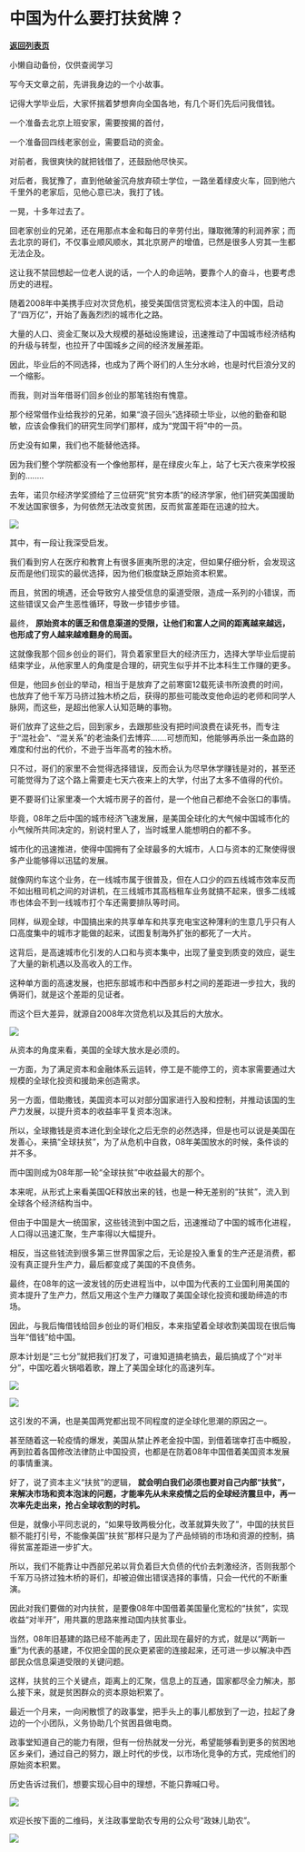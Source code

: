 # 中国为什么要打扶贫牌？

[**返回列表页**](/gzh/政事堂2019)

小懒自动备份，仅供查阅学习

写今天文章之前，先讲我身边的一个小故事。

  

记得大学毕业后，大家怀揣着梦想奔向全国各地，有几个哥们先后问我借钱。  

  

一个准备去北京上班安家，需要按揭的首付，

  

一个准备回四线老家创业，需要启动的资金。

  

对前者，我很爽快的就把钱借了，还鼓励他尽快买。

  

对后者，我犹豫了，直到他破釜沉舟放弃硕士学位，一路坐着绿皮火车，回到他六千里外的老家后，见他心意已决，我打了钱。

  

一晃，十多年过去了。

  

回老家创业的兄弟，还在用那点本金和每日的辛劳付出，赚取微薄的利润养家；而去北京的哥们，不仅事业顺风顺水，其北京房产的增值，已然是很多人穷其一生都无法企及。

  

这让我不禁回想起一位老人说的话，一个人的命运呐，要靠个人的奋斗，也要考虑历史的进程。

  

随着2008年中美携手应对次贷危机，接受美国信贷宽松资本注入的中国，启动了“四万亿”，开始了轰轰烈烈的城市化之路。

  

大量的人口、资金汇聚以及大规模的基础设施建设，迅速推动了中国城市经济结构的升级与转型，也拉开了中国城乡之间的经济发展差距。

  

因此，毕业后的不同选择，也成为了两个哥们的人生分水岭，也是时代巨浪分叉的一个缩影。

  

而我，则对当年借哥们回乡创业的那笔钱抱有愧意。

  

那个经常借作业给我抄的兄弟，如果“浪子回头”选择硕士毕业，以他的勤奋和聪敏，应该会像我们的研究生同学们那样，成为“党国干将”中的一员。

  

历史没有如果，我们也不能替他选择。

  

因为我们整个学院都没有一个像他那样，是在绿皮火车上，站了七天六夜来学校报到的........

  

去年，诺贝尔经济学奖颁给了三位研究“贫穷本质”的经济学家，他们研究美国援助不发达国家很多，为何依然无法改变贫困，反而贫富差距在迅速的拉大。

  

![](https://mmbiz.qpic.cn/mmbiz_jpg/rxhS23yu8cMuGUftWk7BOkzvbaZmMvic9OSO7Oxvtz8nMO4gHQiayVCShyEs89NK7vYlUg9rMH5uRJrsic9vianMng/640?wx_fmt=jpeg)

  

其中，有一段让我深受启发。

  

我们看到穷人在医疗和教育上有很多匪夷所思的决定，但如果仔细分析，会发现这反而是他们现实的最优选择，因为他们极度缺乏原始资本积累。  

  

而且，贫困的境遇，还会导致穷人接受信息的渠道受限，造成一系列的小错误，而这些错误又会产生恶性循环，导致一步错步步错。

  

最终， **原始资本的匮乏和信息渠道的受限，让他们和富人之间的距离越来越远，也形成了穷人越来越难翻身的局面。**

  

这就像我那个回乡创业的哥们，背负着家里巨大的经济压力，选择大学毕业后提前结束学业，从他家里人的角度是合理的，研究生似乎并不比本科生工作赚的更多。

  

但是，他回乡创业的举动，相当于是放弃了之前寒窗12载死读书所浪费的时间，也放弃了他千军万马挤过独木桥之后，获得的那些可能改变他命运的老师和同学人脉网，而这些，是超出他家人认知范畴的事物。  

  

哥们放弃了这些之后，回到家乡，去跟那些没有把时间浪费在读死书，而专注于“混社会”、“混关系”的老油条们去博弈.......可想而知，他能够再杀出一条血路的难度和付出的代价，不逊于当年高考的独木桥。

  

只不过，哥们的家里不会觉得选择错误，反而会认为尽早休学赚钱是对的，甚至还可能觉得为了这个路上需要走七天六夜来上的大学，付出了太多不值得的代价。

  

更不要哥们让家里凑一个大城市房子的首付，是一个他自己都绝不会张口的事情。

  

毕竟，08年之后中国的城市经济飞速发展，是美国全球化的大气候中国城市化的小气候所共同决定的，别说村里人了，当时城里人能想明白的都不多。

  

城市化的迅速推进，使得中国拥有了全球最多的大城市，人口与资本的汇聚使得很多产业能够得以迅猛的发展。

  

就像网约车这个业务，在一线城市属于很普及，但在人口少的四五线城市效率反而不如出租司机之间的对讲机，在三线城市其高档租车业务就搞不起来，很多二线城市也体会不到一线城市打个车还需要排队等时间。

  

同样，纵观全球，中国搞出来的共享单车和共享充电宝这种薄利的生意几乎只有人口高度集中的城市才能做的起来，试图复制海外扩张的都死了一大片。

  

这背后，是高速城市化引发的人口和与资本集中，出现了量变到质变的效应，诞生了大量的新机遇以及高收入的工作。

  

这种单方面的高速发展，也把东部城市和中西部乡村之间的差距进一步拉大，我的俩哥们，就是这个差距的见证者。

  

而这个巨大差异，就源自2008年次贷危机以及其后的大放水。

  

![](https://mmbiz.qpic.cn/mmbiz_jpg/rxhS23yu8cMuGUftWk7BOkzvbaZmMvic97cmvqFvCPuFiag4DDz6Uwgl6kRduPibl3NIZcRKrjd6EhspRTPTqq8fA/640?wx_fmt=jpeg)

  

从资本的角度来看，美国的全球大放水是必须的。  

  

一方面，为了满足资本和金融体系云运转，停工是不能停工的，资本家需要通过大规模的全球化投资和援助来创造需求。  

  

另一方面，借助撒钱，美国资本可以对部分国家进行入股和控制，并推动该国的生产力发展，以提升资本的收益率平复资本泡沫。

  

所以，全球撒钱是资本进化到全球化之后无奈的必然选择，但是也可以说是美国在发善心，来搞“全球扶贫”，为了从危机中自救，08年美国放水的时候，条件谈的并不多。

  

而中国则成为08年那一轮“全球扶贫”中收益最大的那个。  

  

本来呢，从形式上来看美国QE释放出来的钱，也是一种无差别的“扶贫”，流入到全球各个经济结构当中。  

  

但由于中国是大一统国家，这些钱流到中国之后，迅速推动了中国的城市化进程，人口得以迅速汇聚，生产率得以大幅提升。  

  

相反，当这些钱流到很多第三世界国家之后，无论是投入重复的生产还是消费，都没有真正提升生产力，最后都变成了美国的不良债务。  

  

最终，在08年的这一波发钱的历史进程当中，以中国为代表的工业国利用美国的资本提升了生产力，然后又用这个生产力赚取了美国全球化投资和援助缔造的市场。

  

因此，与我后悔借钱给回乡创业的哥们相反，本来指望着全球收割美国现在很后悔当年“借钱”给中国。

  

原本计划是“三七分”就把我们打发了，可谁知道搞老搞去，最后搞成了个“对半分”，中国吃着火锅唱着歌，蹭上了美国全球化的高速列车。

  

![](https://mmbiz.qpic.cn/mmbiz_png/rxhS23yu8cMuGUftWk7BOkzvbaZmMvic9y4OttSfjk8ibAfuLjHojph5icIHMY8icvD3TN6Wju0cBsHxRbHKHz7n2Q/640?wx_fmt=png)

![](https://mmbiz.qpic.cn/mmbiz_png/rxhS23yu8cMuGUftWk7BOkzvbaZmMvic9qw3X9UmU8YOc6icmqWrBwyeBWBbu7ial2SVciagficKiaCOlDiaicktoRgNew/640?wx_fmt=png)

  

这引发的不满，也是美国两党都出现不同程度的逆全球化思潮的原因之一。  

  

甚至随着这一轮疫情的爆发，美国从禁止养老金投中国，到借着瑞幸打击中概股，再到拉着各国修改法律防止中国投资，也都是在防着08年中国借着美国资本发展的事情重演。

  

好了，说了资本主义“扶贫”的逻辑，
**就会明白我们必须也要对自己内部“扶贫”，来解决市场和资本泡沫的问题，才能率先从未来疫情之后的全球经济震旦中，再一次率先走出来，抢占全球收割的时机。**

  

但是，就像小平同志说的，“如果导致两极分化，改革就算失败了”，中国的扶贫巨额不能打引号，不能像美国“扶贫”那样只是为了产品倾销的市场和资源的控制，搞得贫富差距进一步扩大。  

  

所以，我们不能靠让中西部兄弟以背负着巨大负债的代价去刺激经济，否则我那个千军万马挤过独木桥的哥们，却被迫做出错误选择的事情，只会一代代的不断重演。

  

因此对我们要做的对内扶贫，是要像08年中国借着美国量化宽松的“扶贫”，实现收益“对半开”，用共赢的思路来推动国内扶贫事业。

  

当然，08年旧基建的路已经不能再走了，因此现在最好的方式，就是以“两新一重”为代表的基建，不仅把全国的民众更紧密的连接起来，还可进一步以解决中西部民众信息渠道受限的关键问题。

  

这样，扶贫的三个关键点，距离上的汇聚，信息上的互通，国家都尽全力解决，那么接下来，就是贫困群众的资本原始积累了。  

  

最近一个月来，一向闲散惯了的政事堂，把手头上的事儿都放到了一边，拉起了身边的一个小团队，义务协助几个贫困县做电商。

  

政事堂知道自己的能力有限，但有一份热就发一分光，希望能够看到更多的贫困地区乡亲们，通过自己的努力，跟上时代的步伐，以市场化竞争的方式，完成他们的原始资本积累。

  

历史告诉过我们，想要实现心目中的理想，不能只靠喊口号。  

  

![](https://mmbiz.qpic.cn/mmbiz_png/rxhS23yu8cMuGUftWk7BOkzvbaZmMvic9FAGVdQnTwDzHzHjibb4YNMVzt9URRnhozPGIv4rzLyHATYWwbbtTsYg/640?wx_fmt=png)

  

欢迎长按下面的二维码，关注政事堂助农专用的公众号“政妹儿助农”。

  

![](https://mmbiz.qpic.cn/mmbiz_png/rxhS23yu8cMuGUftWk7BOkzvbaZmMvic9zU3XNDlRySly61Q32TMsGIvjibcqY6zI6TubthMbdFuAib497HEaCybg/640?wx_fmt=png)

